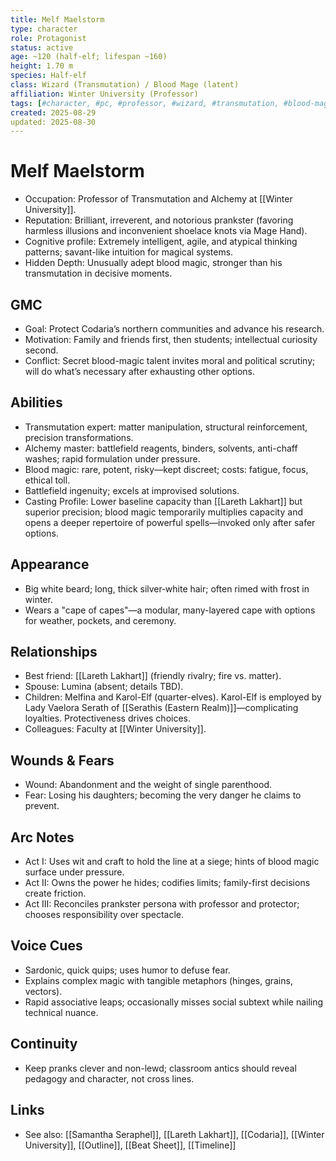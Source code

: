 ```yaml
---
title: Melf Maelstorm
type: character
role: Protagonist
status: active
age: ~120 (half-elf; lifespan ~160)
height: 1.70 m
species: Half-elf
class: Wizard (Transmutation) / Blood Mage (latent)
affiliation: Winter University (Professor)
tags: [#character, #pc, #professor, #wizard, #transmutation, #blood-magic, #alchemist]
created: 2025-08-29
updated: 2025-08-30
---
```


# Melf Maelstorm

- Occupation: Professor of Transmutation and Alchemy at [[Winter University]].
- Reputation: Brilliant, irreverent, and notorious prankster (favoring harmless illusions and inconvenient shoelace knots via Mage Hand).
- Cognitive profile: Extremely intelligent, agile, and atypical thinking patterns; savant-like intuition for magical systems.
- Hidden Depth: Unusually adept blood magic, stronger than his transmutation in decisive moments.

## GMC
- Goal: Protect Codaria’s northern communities and advance his research.
- Motivation: Family and friends first, then students; intellectual curiosity second.
- Conflict: Secret blood-magic talent invites moral and political scrutiny; will do what’s necessary after exhausting other options.

## Abilities
- Transmutation expert: matter manipulation, structural reinforcement, precision transformations.
- Alchemy master: battlefield reagents, binders, solvents, anti-chaff washes; rapid formulation under pressure.
- Blood magic: rare, potent, risky—kept discreet; costs: fatigue, focus, ethical toll.
- Battlefield ingenuity; excels at improvised solutions.
 - Casting Profile: Lower baseline capacity than [[Lareth Lakhart]] but superior precision; blood magic temporarily multiplies capacity and opens a deeper repertoire of powerful spells—invoked only after safer options.

## Appearance
- Big white beard; long, thick silver‑white hair; often rimed with frost in winter.
- Wears a "cape of capes"—a modular, many-layered cape with options for weather, pockets, and ceremony.

## Relationships
- Best friend: [[Lareth Lakhart]] (friendly rivalry; fire vs. matter).
- Spouse: Lumina (absent; details TBD).
- Children: Melfina and Karol-Elf (quarter-elves). Karol-Elf is employed by Lady Vaelora Serath of [[Serathis (Eastern Realm)]]—complicating loyalties. Protectiveness drives choices.
- Colleagues: Faculty at [[Winter University]].

## Wounds & Fears
- Wound: Abandonment and the weight of single parenthood.
- Fear: Losing his daughters; becoming the very danger he claims to prevent.

## Arc Notes
- Act I: Uses wit and craft to hold the line at a siege; hints of blood magic surface under pressure.
- Act II: Owns the power he hides; codifies limits; family-first decisions create friction.
- Act III: Reconciles prankster persona with professor and protector; chooses responsibility over spectacle.

## Voice Cues
- Sardonic, quick quips; uses humor to defuse fear.
- Explains complex magic with tangible metaphors (hinges, grains, vectors).
 - Rapid associative leaps; occasionally misses social subtext while nailing technical nuance.

## Continuity
- Keep pranks clever and non-lewd; classroom antics should reveal pedagogy and character, not cross lines.

## Links
- See also: [[Samantha Seraphel]], [[Lareth Lakhart]], [[Codaria]], [[Winter University]], [[Outline]], [[Beat Sheet]], [[Timeline]]

